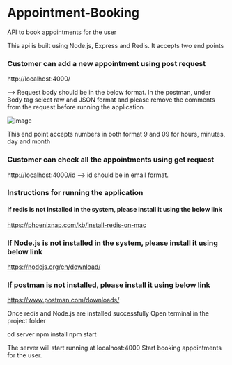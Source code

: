 # Appointment-Booking
API to book appointments for the user

This api is built using Node.js, Express and Redis.
It accepts two end points

### Customer can add a new appointment using post request
http://localhost:4000/ 

-->
Request body should be in the below format.
In the postman, under Body tag select raw and JSON format and please remove the comments from the request before running the application

![image](https://user-images.githubusercontent.com/72769273/140690001-61784a9f-8183-4a66-847b-dcfaff1afb55.png)

This end point accepts numbers in both format 9 and 09 for hours, minutes, day and month

### Customer can check all the appointments using get request
http://localhost:4000/id 
-->
id should be in email format.

### Instructions for running the application

#### If redis is not installed in the system, please install it using the below link
https://phoenixnap.com/kb/install-redis-on-mac

### If Node.js is not installed in the system, please install it using below link
https://nodejs.org/en/download/

### If postman is not installed, please install it using below link
https://www.postman.com/downloads/

Once redis and Node.js are installed successfully
Open terminal in the project folder

cd server
npm install
npm start

The server will start running at localhost:4000
Start booking appointments for the user.




